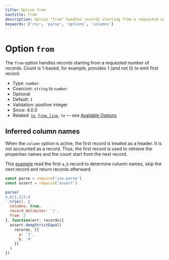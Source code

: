 ```yaml
---
title: Option from
navtitle: from
description: Option "from" handles records starting from a requested number of records.
keywords: ['csv', 'parse', 'options', 'columns']
---
```


# Option `from`

The `from` option handles records starting from a requested number of records. Count is 1-based, for example, provides 1 (and not 0) to emit first record.

* Type: `number`
* Coercion: `string` to `number`
* Optional
* Default: `1`
* Validation: positive integer
* Since: 4.0.0
* Related: [`to`](/parse/options/to/), [`from_line`](/parse/options/from_line/), `to` &mdash; see [Available Options](/parse/options/#available-options)

## Inferred column names

When the `column` option is active, the first record is treated as a header. It is not accounted as a record. Thus, the first record is used to retrieve the properties names and the count start from the next record.

This [example](https://github.com/adaltas/node-csv/blob/master/packages/csv-parse/samples/option.from.js) read the first `a,b` record to determine column names, skip the next record and return records afterward.

```js
const parse = require('csv-parse')
const assert = require('assert')

parse(`
a,b|1,2|3,4
`.trim(), {
  columns: true,
  record_delimiter: '|',
  from: 2
}, function(err, records){
  assert.deepStrictEqual(
    records, [{
      a: '3',
      b: '4'
    }]
  )
})
```
